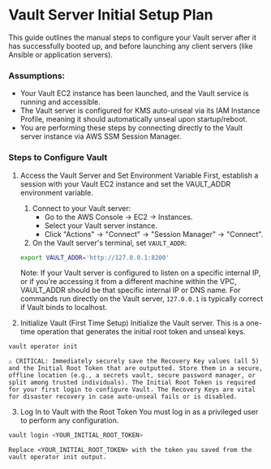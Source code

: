 # Vault Server Initial Setup Plan
This guide outlines the manual steps to configure your Vault server after it has successfully booted up, and before launching any client servers (like Ansible or application servers).

### Assumptions:

- Your Vault EC2 instance has been launched, and the Vault service is running and accessible.
- The Vault server is configured for KMS auto-unseal via its IAM Instance Profile, meaning it should automatically unseal upon startup/reboot.
- You are performing these steps by connecting directly to the Vault server instance via AWS SSM Session Manager.

### Steps to Configure Vault
1. Access the Vault Server and Set Environment Variable
First, establish a session with your Vault EC2 instance and set the VAULT_ADDR environment variable.
    1. Connect to your Vault server:
        - Go to the AWS Console -> EC2 -> Instances.
        - Select your Vault server instance.
        - Click "Actions" -> "Connect" -> "Session Manager" -> "Connect".
    2. On the Vault server's terminal, set `VAULT_ADDR`:

    ```Bash
    export VAULT_ADDR='http://127.0.0.1:8200'
    ```
    Note: If your Vault server is configured to listen on a specific internal IP, or if you're accessing it from a different machine within the VPC, VAULT_ADDR should be that specific internal IP or DNS name. For commands run directly on the Vault server, `127.0.0.1` is typically correct if Vault binds to localhost.
2. Initialize Vault (First Time Setup)
Initialize the Vault server. This is a one-time operation that generates the initial root token and unseal keys.

```Bash
vault operator init
```
    ⚠️ CRITICAL: Immediately securely save the Recovery Key values (all 5) and the Initial Root Token that are outputted. Store them in a secure, offline location (e.g., a secrets vault, secure password manager, or split among trusted individuals). The Initial Root Token is required for your first login to configure Vault. The Recovery Keys are vital for disaster recovery in case auto-unseal fails or is disabled.

3. Log In to Vault with the Root Token
You must log in as a privileged user to perform any configuration.

```Bash
vault login <YOUR_INITIAL_ROOT_TOKEN>
```
    Replace <YOUR_INITIAL_ROOT_TOKEN> with the token you saved from the vault operator init output.

